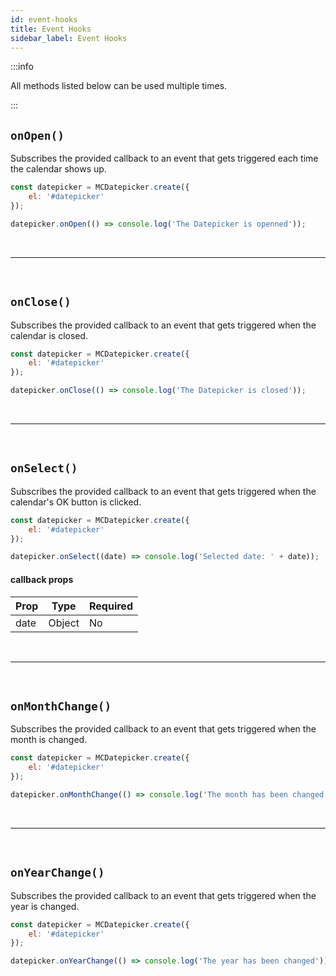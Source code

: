 ```yaml
---
id: event-hooks
title: Event Hooks
sidebar_label: Event Hooks
---
```


:::info

All methods listed below can be used multiple times.

:::

## `onOpen()`

Subscribes the provided callback to an event that gets triggered each time the calendar shows up.

```js
const datepicker = MCDatepicker.create({
	el: '#datepicker'
});

datepicker.onOpen(() => console.log('The Datepicker is openned'));
```

<br />

---

<br />

## `onClose()`

Subscribes the provided callback to an event that gets triggered when the calendar is closed.

```js
const datepicker = MCDatepicker.create({
	el: '#datepicker'
});

datepicker.onClose(() => console.log('The Datepicker is closed'));
```

<br />

---

<br />

## `onSelect()`

Subscribes the provided callback to an event that gets triggered when the calendar's OK button is clicked.

```js
const datepicker = MCDatepicker.create({
	el: '#datepicker'
});

datepicker.onSelect((date) => console.log('Selected date: ' + date));
```

#### callback props

| Prop | Type   | Required |
| ---- | ------ | -------- |
| date | Object | No       |

<br />

---

<br />

## `onMonthChange()`

Subscribes the provided callback to an event that gets triggered when the month is changed.

```js
const datepicker = MCDatepicker.create({
	el: '#datepicker'
});

datepicker.onMonthChange(() => console.log('The month has been changed'));
```

<br />

---

<br />

## `onYearChange()`

Subscribes the provided callback to an event that gets triggered when the year is changed.

```js
const datepicker = MCDatepicker.create({
	el: '#datepicker'
});

datepicker.onYearChange(() => console.log('The year has been changed'));
```
